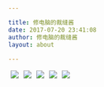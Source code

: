 ```yaml
---

title: 修电脑的裁缝酱
date: 2017-07-20 23:41:08
author: 修电脑的裁缝酱
layout: about
	
---
```


<style>
.about-img{display:inline-block;}
.about-a{border:0; margin: 0 5px}
.about-div{align="center"; margin-top: 15px}
</style>


<div class="about-div"><a class="about-a" href="mailto:huihut@outlook.com"><img class="about-img" src="http://ojlsgreog.bkt.clouddn.com/mail.png"/></a><a class="about-a" href="https://blog.huihut.com"><img class="about-img" src="http://ojlsgreog.bkt.clouddn.com/blog.png"/></a><a class="about-a" href="http://blog.csdn.net/huihut"><img class="about-img" src="http://ojlsgreog.bkt.clouddn.com/csdn.png"/></a><a class="about-a" href="https://github.com/huihut"><img class="about-img" src="http://ojlsgreog.bkt.clouddn.com/github.png"/></a><a class="about-a" href="https://www.zhihu.com/people/huihut"><img class="about-img" src="http://ojlsgreog.bkt.clouddn.com/zhihu.png"/></a></div>
